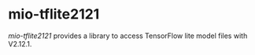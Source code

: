 # mio-tflite2121

_mio-tflite2121_ provides a library to access TensorFlow lite model files with V2.12.1.
